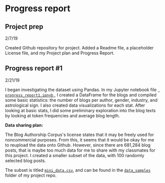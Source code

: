 Progress report
====
Project prep
---
2/7/19

Created Github repository for project. Added a Readme file, a placeholder License file, and my Project plan and Progress Report.

Progress report #1
---
2/21/19

I began investigating the dataset using Pandas. In my Jupyter notebook file [` progress_report1.ipnyb` ](https://github.com/Data-Science-for-Linguists-2019/Blog-Sentiment-Analysis/blob/master/progress_report1.ipynb), I created a DataFrame for the blogs and compiled some basic statistics: the number of blogs per author, gender, industry, and astrological sign. I also created data visualizations for each stat. After looking at basic stats, I did some preliminary exploration into the blog texts by looking at token frequencies and average blog length.

__Data sharing plan:__

The Blog Authorship Corpus's license states that it may be freely used for noncommercial purposes. From this, it seems that it would be okay for me to reupload the data onto Github. However, since there are 681,284 blog posts, that is maybe too much data for me to share with my classmates for this project. I created a smaller subset of the data, with 100 randomly selected blog posts.

The subset is titled [`mini_data.csv`](https://github.com/Data-Science-for-Linguists-2019/Blog-Sentiment-Analysis/blob/master/data_samples/mini_data.csv), and can be found in the [`data_samples`](https://github.com/Data-Science-for-Linguists-2019/Blog-Sentiment-Analysis/tree/master/data_samples) folder of my project repo.
